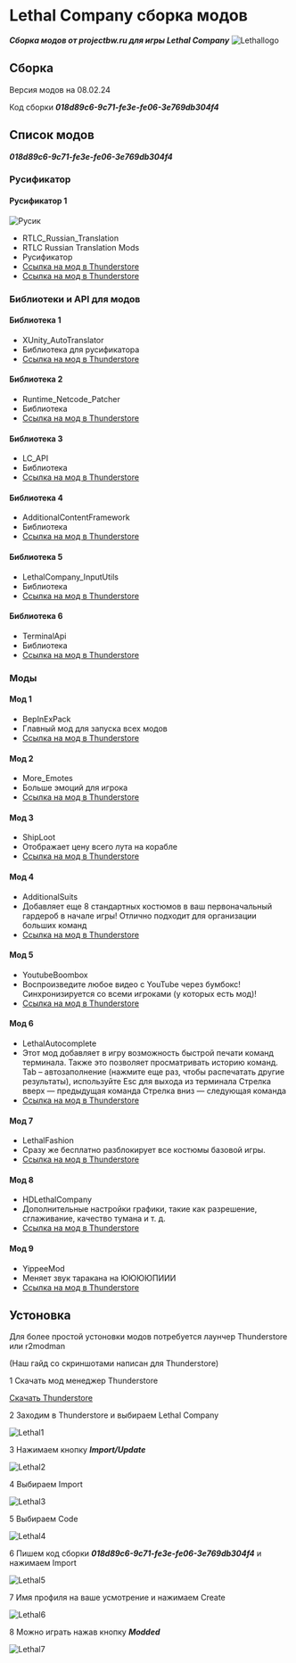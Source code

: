 # Lethal Сompany сборка модов

***Сборка модов от projectbw.ru для игры Lethal Сompany***
![Lethallogo](https://wiki.projectbw.ru/images/letal/letallogo.jpg)

## Cборка

Версия модов на 08.02.24

Код сборки ***018d89c6-9c71-fe3e-fe06-3e769db304f4***

## Cписок модов

***018d89c6-9c71-fe3e-fe06-3e769db304f4***

### Русификатор

#### Русификатор 1 

![Русик](https://gcdn.thunderstore.io/live/repository/icons/Hayrizan-RTLC_Russian_Translation-1.2.6.png.128x128_q95.jpg)

- RTLC_Russian_Translation
- RTLC Russian Translation Mods
- Русификатор
- [Ссылка на мод в Thunderstore](https://thunderstore.io/c/lethal-company/p/Hayrizan/RTLC_Russian_Translation/)
- [Ссылка на мод в Thunderstore](https://thunderstore.io/c/lethal-company/p/Hayrizan/RTLC_Russian_Translation_Mods/)

### Библиотеки и API для модов

#### Библиотека 1
- XUnity_AutoTranslator
- Библиотека для русификатора
- [Ссылка на мод в Thunderstore](https://thunderstore.io/c/lethal-company/p/Hayrizan/XUnity_AutoTranslator/)

#### Библиотека 2
- Runtime_Netcode_Patcher
- Библиотека
- [Ссылка на мод в Thunderstore](https://thunderstore.io/c/lethal-company/p/Ozone/Runtime_Netcode_Patcher/)

#### Библиотека 3
- LC_API
- Библиотека
- [Ссылка на мод в Thunderstore](https://thunderstore.io/c/lethal-company/p/2018/LC_API/)

#### Библиотека 4 
- AdditionalContentFramework
- Библиотека
- [Ссылка на мод в Thunderstore](https://thunderstore.io/c/lethal-company/p/AlexCodesGames/AdditionalContentFramework/)

#### Библиотека 5
- LethalCompany_InputUtils
- Библиотека
- [Ссылка на мод в Thunderstore](https://thunderstore.io/c/lethal-company/p/Rune580/LethalCompany_InputUtils/)

#### Библиотека 6
- TerminalApi
- Библиотека
- [Ссылка на мод в Thunderstore](https://thunderstore.io/c/lethal-company/p/NotAtomicBomb/TerminalApi/)

### Моды

#### Мод 1 
- BepInExPack
- Главный мод для запуска всех модов
- [Ссылка на мод в Thunderstore](https://thunderstore.io/c/lethal-company/p/BepInEx/BepInExPack/)


#### Мод 2
- More_Emotes
- Больше эмоций для игрока
- [Ссылка на мод в Thunderstore](https://thunderstore.io/c/lethal-company/p/Sligili/More_Emotes/)

#### Мод 3 
- ShipLoot
- Отображает цену всего лута на корабле
- [Ссылка на мод в Thunderstore](https://thunderstore.io/c/lethal-company/p/tinyhoot/ShipLoot/)


#### Мод 4
- AdditionalSuits
- Добавляет еще 8 стандартных костюмов в ваш первоначальный гардероб в начале игры! Отлично подходит для организации больших команд
- [Ссылка на мод в Thunderstore](https://thunderstore.io/c/lethal-company/p/AlexCodesGames/AdditionalSuits/)

#### Мод 5
- YoutubeBoombox
- Воспроизведите любое видео с YouTube через бумбокс! Синхронизируется со всеми игроками (у которых есть мод)!
- [Ссылка на мод в Thunderstore](https://thunderstore.io/c/lethal-company/p/TeamIchy/YoutubeBoombox/)


#### Мод 6
- LethalAutocomplete
- Этот мод добавляет в игру возможность быстрой печати команд терминала. Также это позволяет просматривать историю команд.
Tab – автозаполнение (нажмите еще раз, чтобы распечатать другие результаты), используйте Esc для выхода из терминала
Стрелка вверх — предыдущая команда
Стрелка вниз — следующая команда
- [Ссылка на мод в Thunderstore](https://thunderstore.io/c/lethal-company/p/red_eye/LethalAutocomplete/)


#### Мод 7
- LethalFashion
- Сразу же бесплатно разблокирует все костюмы базовой игры.
- [Ссылка на мод в Thunderstore](https://thunderstore.io/c/lethal-company/p/BatTeam/LethalFashion/)

#### Мод 8
- HDLethalCompany
- Дополнительные настройки графики, такие как разрешение, сглаживание, качество тумана и т. д.
- [Ссылка на мод в Thunderstore](https://thunderstore.io/c/lethal-company/p/Sligili/HDLethalCompany/)

#### Мод 9
- YippeeMod
- Меняет звук таракана на ЮЮЮЮПИИИ
- [Ссылка на мод в Thunderstore](https://thunderstore.io/c/lethal-company/p/sunnobunno/YippeeMod/)


## Устоновка

Для более простой устоновки модов потребуется лаунчер Thunderstore или r2modman 

(Наш гайд со скриншотами написан для Thunderstore)

1 Cкачать мод менеджер Thunderstore 

[Cкачать Thunderstore](https://www.overwolf.com/oneapp/Thunderstore-Thunderstore_Mod_Manager)

2 Заходим в Thunderstore и выбираем Lethal Сompany

![Lethal1](https://wiki.projectbw.ru/images/letal/letal1.jpg)

3 Нажимаем кнопку ***Import/Update*** 

![Lethal2](https://wiki.projectbw.ru/images/letal/letal2.jpg)

4 Выбираем Import 

![Lethal3](https://wiki.projectbw.ru/images/letal/letal3.jpg)

5 Выбираем Code

![Lethal4](https://wiki.projectbw.ru/images/letal/letal4.jpg)

6 Пишем код сборки ***018d89c6-9c71-fe3e-fe06-3e769db304f4*** и нажимаем Import

![Lethal5](https://wiki.projectbw.ru/images/letal/letal5.jpg)

7 Имя профиля на ваше усмотрение и нажимаем Create

![Lethal6](https://wiki.projectbw.ru/images/letal/letal6.jpg)

8 Можно играть нажав кнопку ***Modded***

![Lethal7](https://wiki.projectbw.ru/images/letal/letal7.jpg)